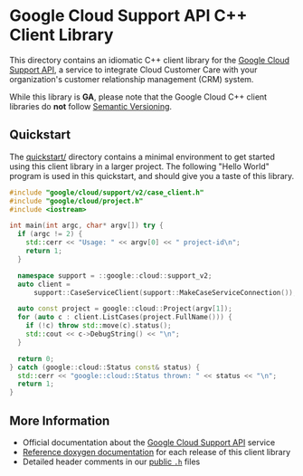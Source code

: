 # Google Cloud Support API C++ Client Library

This directory contains an idiomatic C++ client library for the
[Google Cloud Support API][cloud-service-docs], a service to integrate
Cloud Customer Care with your organization's customer relationship
management (CRM) system.

While this library is **GA**, please note that the Google Cloud C++ client
libraries do **not** follow [Semantic Versioning](https://semver.org/).

## Quickstart

The [quickstart/](quickstart/README.md) directory contains a minimal environment
to get started using this client library in a larger project. The following
"Hello World" program is used in this quickstart, and should give you a taste of
this library.

<!-- inject-quickstart-start -->

```cc
#include "google/cloud/support/v2/case_client.h"
#include "google/cloud/project.h"
#include <iostream>

int main(int argc, char* argv[]) try {
  if (argc != 2) {
    std::cerr << "Usage: " << argv[0] << " project-id\n";
    return 1;
  }

  namespace support = ::google::cloud::support_v2;
  auto client =
      support::CaseServiceClient(support::MakeCaseServiceConnection());

  auto const project = google::cloud::Project(argv[1]);
  for (auto c : client.ListCases(project.FullName())) {
    if (!c) throw std::move(c).status();
    std::cout << c->DebugString() << "\n";
  }

  return 0;
} catch (google::cloud::Status const& status) {
  std::cerr << "google::cloud::Status thrown: " << status << "\n";
  return 1;
}
```

<!-- inject-quickstart-end -->

## More Information

- Official documentation about the [Google Cloud Support API][cloud-service-docs] service
- [Reference doxygen documentation][doxygen-link] for each release of this
  client library
- Detailed header comments in our [public `.h`][source-link] files

[cloud-service-docs]: http://cloud/support/docs/reference/support-api
[doxygen-link]: https://googleapis.dev/cpp/google-cloud-support/latest/
[source-link]: https://github.com/googleapis/google-cloud-cpp/tree/main/google/cloud/support
